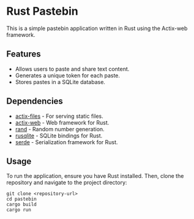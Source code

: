 # Rust Pastebin

This is a simple pastebin application written in Rust using the Actix-web framework.

## Features

- Allows users to paste and share text content.
- Generates a unique token for each paste.
- Stores pastes in a SQLite database.

## Dependencies

- [actix-files](https://crates.io/crates/actix-files) - For serving static files.
- [actix-web](https://crates.io/crates/actix-web) - Web framework for Rust.
- [rand](https://crates.io/crates/rand) - Random number generation.
- [rusqlite](https://crates.io/crates/rusqlite) - SQLite bindings for Rust.
- [serde](https://crates.io/crates/serde) - Serialization framework for Rust.

## Usage

To run the application, ensure you have Rust installed. Then, clone the repository and navigate to the project directory:

```
git clone <repository-url>
cd pastebin
cargo build
cargo run

```